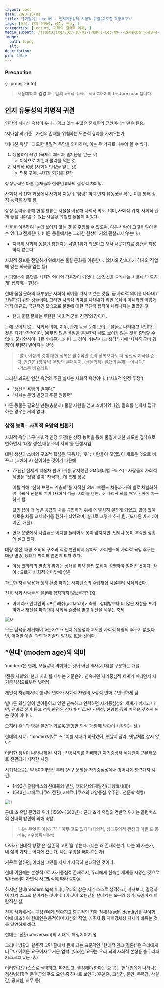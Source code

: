 ```yaml
---
layout: post
date: 2023-10-01
title: "[과철이] Lec 09 - 인지유동성의 치명적 귀결(과도한 욕망추구)"
tags: [철학, 인지 유동성, 상징, 현대, ]
categories: [Lecture, 과학의 철학적 이해, ]
media_subpath: /assets/img/2023-10-01-[과철이]-Lec-09---인지유동성의-치명적-귀결(과도한-욕망추구).md
image:
  path: 0.png
  alt:  
description:  
pin: false
---
```



### Precaution


{: .prompt-info}


> 서울대학교 **김영** 교수님의 `과학의 철학적 이해` 23-2 의 Lecture note 입니다. 


## 인지 유동성의 치명적 귀결


인간의 지나친 욕심이 우리가 겪고 있는 수많은 문제들의 근원이라는 말을 들음.


‘지나침’의 기준 : 자신의 존재를 위협하는 모순적 결과를 가져오는가


‘지나친 욕심’ : 과도한 물질적 욕망을 의미하며, 이는 두 가지로 나누어 볼 수 있다.

1. 생물학적 욕망 (육체적 쾌락과 즐거움을 얻는 것)
	- 야식으로 치킨과 콜라를 먹는 것
2. 사회적 욕망 (사회적 인정을 얻는 것)
	- 명품 구매, 부자가 되기를 갈망

상징능력은 다른 존재들과 현생인류와의 결정적 차이임.


사회적 뇌 진화 과정에서 사회적 지능이 “범람” 하여 인지 유동성을 획득, 이를 통해 상징 능력을 갖게 됨.


상징 능력을 통해 현생 인류는 사물을 이용해 사회적 의도, 의미, 사회적 위치, 사회적 관계 등을 나타낼 수 있는 사실상 유일한 동물이 되었다.


사물을 이용하여 ’눈에 보이지 않는 것’을 주장할 수 있으며, 다른 사람이 그것을 알아볼 수 있다고 전제한다. (다른 동물에서는 그러한 현상이 거의 관찰되지 않는다.)

- 지극히 사회적 동물인 침팬지는 서열 1위가 되었다고 해서 나뭇가지로 왕관을 착용하지 않는다.

사회적 정보를 전달하기 위해서는 물질 문화를 이용한다. (의사와 간호사가 각자의 직업에 맞는 의복을 입는 등)


사피엔스의 문명은 사회적 의미의 각축장이 되었다. (상징성을 드러내는 사물에 ‘과도하게’ 집착하는 현상)


현대 물질 문화의 대부분은 사회적 의미를 가지고 있는 것들, 곧 사회적 의미를 나타내고 전달하기 위한 것들이며, 그러한 사회적 의미를 나타내기 위한 목적이 아니라면 이렇게까지 대규모, 극단적인 모습으로 물질에 대한 극단적 집착이 나타나지는 않았을 것

- 현대 물질 문화는 무한한 ’사회적 군비 경쟁’의 장이다.

눈에 보이지 않는 사회적 의미, 지위, 관계 등을 눈에 보이는 물질로 나타내고 확인하는 것은 자가당착적이다. (아무리 많은 물질을 동원한다 해도 보이지 않는 것을 증명할 수 없다. 존재양식이 다르기 때문) 그러나 그 것이 가능하다고 생각하기에 ’사회적 군비 경쟁’이 무한히 벌어지는 것임


> “필요 이상의 것에 대한 정복은 필수적인 것의 정복보다도 더 정신적 자극을 준다. 인간은 (잉여적) 욕망의 존재이지, (생물학적) 필요의 존재는 아니다.”    
> -가스통 바슐라르


그러한 과도한 인간 욕망의 주된 실체는 사회적 욕망이다. (“사회적 인정 투쟁”)

- “생산은 욕망의 딸이다.”
- “사치는 문명 발전의 주된 원동력”

다른 동물은 필요한 만큼(충분히) 물질 자원을 얻고 소비하였다면, 필요를 넘어서 집착하는 경우는 거의 없다.


### 상징 능력 - 사회적 욕망의 변환기


사회적 욕망 추구(사회적 인정 투쟁)은 상징 능력을 통해 물질에 대한 과도한 집착으로 변하면서 “대량 생산,대량 소비 사회”를 탄생시킴


대량 생산과 소비의 구조적 핵심은 ‘자동차’, ‘옷’ : 사람들이 끊임없이 새로운 것으로 바꾸고 (교체하고) 싶어하는 것이기 때문에

- 77년간 전세계 자동차 판매 1위를 유지했던 GM(제너럴 모터스) : 사람들의 사회적 욕망을 “끊임 없이” 자극하는데 크게 성공

	이를 위해 “산하 브랜드 계층화”를 시작한 GM : 브랜드 차종과 가격 별로 차별화하여 사회적 신분의 차이 (사회적 계급 구조)를 반영. → 사회적 뇌를 매우 강하게 자극하게 됨.


	끊임 없이 더 높은 등급의 차를 구입하기 위해 더 열심히 일하게 되었고, 끊임 없이 새로운 차를 교체하기를 원하게 되었으며, 실제로 그렇게 하게 됨. (또다른 예시 : 아이폰, 애플)

- 현대 문명에서 사람들은 어디를 둘러봐도 옷이 넘치지만, 언제나 옷이 부족한 상황에 살고 있다.

대량 생산, 대량 소비의 구조와 직접 연관되지 않아도, 사피엔스의 사회적 욕망 추구는 대량 멸종, 생태계 파괴의 원인이 되어 왔다.

- 야생 코끼리의 멸종의 위기는 상아를 위해 불법 포획이 성행하여 벌어진 것이다. 상아 : 오로지 사회적 의미밖에 없음

과도한 자원 남용과 생태 환경 파괴는 사피엔스의 수렵채집 시절부터 시작되었다.


전통 사회 사람들은 물질에 집착하지 않았을까? (X)

- 아메리카 인디언의 <포트래취(potlatch)> 축제 : 상대방보다 더 많은 재산을 포기하거나 재산을 파괴하여 사회적 존경을 받고 위신을 세우는 축제

![0](/0.png)


모든 탐욕을 제거해야 하는가? → 인지 유동성과 과도한 사회적 욕망의 추구가 없었다면, 어떠한 예술, 과학과 기술의 발전도 없을 것이다.


## “현대”(modern age)의 의미


’modern’은 현재, 오늘날의 의미하는 것이 아닌 역사(시대)를 구분하는 개념


’전통 사회’와 ’현대 사회’를 나누는 기준은? : 친숙하던 자기중심적 세계가 깨지면서 자기중심성으로부터 벗어남


개인적 차원에서의 생각의 변화가 사회적 차원의 사상적 변화로 변모하게 됨


별다른 의심 없이 받아들이고 있던 친숙하고 안락하던 자기중심성의 세계가 깨지고 나면, 곧바로 철이 들고 성숙,안정된 상태가 이르거나, 냉철, 현명함 등의 미덕을 갖추게 되는 것이 아니다.


오히려 혼란과 방황 불안과 외로움(불행한 의식 과 함께 방황이 시작되는 것.)


현대의 시작 : “modern이야” → “이젠 시대가 바뀌었어, 옛날과 달라, 옛날처럼 살지 않아”


이러한 생각이 나타나게 된 시기 : 전통사회를 지배하던 자기중심적 세계관이 근본적으로 전환되기 시작한 시점


시기적으로는 약 500여년전 부터 (서구 문명을 자기중심성에서 벗어나게 한 2가지 사건: 

- 1492년 콜럼버스의 신대륙의 발견, (지리상의 재발견(대항해시대))
- 1543년 코페르니쿠스 전환(코페르니쿠스의 태양중심 우주관 : 천문학 혁명)

![1](/1.png)


근대 초 유럽 문명의 위기 (1560~1660년) : 근대 초기 유럽의 전반적 위기는 콜럼버스의 신대륙 발견에 의해 촉발


> “나는 무엇을 아는가?” ” 아무 것도 없다” (회의적, 상대주의적 관점의 미셸 드 몽테뉴, <수상록>에서)


나아가 ’현대적 방황’은 ’실존적 고민’을 낳는다. (나는 왜 존재하는가, 나는 왜 사는가, 내 삶의 가치는 어디에 있는가, 나는 무엇을 해야 하는가)


거꾸로 말하면, 이러한 고민들 자체가 지극히 현대적인 것이다.


현대 이전에는 본성적으로 자기중심적 존재로서, 우리에게 친숙한 세계를 자명한 것으로 받아들이며 자연적 사고방식에 따라 살아옴.


하지만 현대(modern age) 이후, 우리의 삶은 자기 스스로 생각하고, 따져보고, 결정하여 자기 스스로 살아가는 것이다. (이 것이 오늘날을 살아가는 모두의 생각, 유일하게 바람직한 삶)


전통 사회에서는 구성원에게 명확하고 항구적인 자아 정체성(self-identity)를 부여함. 이에 대조하여 현대인은 동적이며 자신의 직업, 거주지 등 자아정체성 자체가 바뀌는 것을 당연하게 생각.


현대는 ‘전환(conversion)의 시대’로 특징지어져 옴


그러나 방황과 실존적 고민 끝에서 듣게 되는 표준적인 “현대적 권고(결론)”은 우리에게 너무나 어려운 요구이자 무거운 압박. (이러한 요구는 우리 뇌의 사회적 본성을 송두리째 거스르고 있는 것.)


이러한 요구(스스로 생각하고, 따져보고, 결정해야 한다는 요구)는 현대인에게 나타나는 정신병리학적 증후군의 주요 요인 중 하나로 보인다.(우울증, 고립감, 불안, 무력감, 상실감, 공허함, 허무 등)



<script>
  window.MathJax = {
    tex: {
      macros: {
        R: "\\mathbb{R}",
        N: "\\mathbb{N}",
        Z: "\\mathbb{Z}",
        Q: "\\mathbb{Q}",
        C: "\\mathbb{C}",
        proj: "\\operatorname{proj}",
        rank: "\\operatorname{rank}",
        im: "\\operatorname{im}",
        dom: "\\operatorname{dom}",
        codom: "\\operatorname{codom}",
        argmax: "\\operatorname*{arg\,max}",
        argmin: "\\operatorname*{arg\,min}"
      },
      tags: "ams",
      strict: false
    },
    options: {
      skipHtmlTags: ["script", "noscript", "style", "textarea", "pre"]
    }
  };
</script>
<script async src="https://cdn.jsdelivr.net/npm/mathjax@3/es5/tex-mml-chtml.js"></script>
